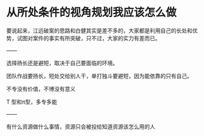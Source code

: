 # 从所处条件的视角规划我应该怎么做

要说起来，江远破案的思路和白健其实是差不多的，大家都是利用自己的长处和优势，试图对案件的事实有所突破，只不过，大家的实力有差而已。

——

选择扬长还是避短，取决于自己要面临的环境。

团队作战要扬长，短处交给别人干，单打独斗要避短，因为能依靠的只有自己。

不专没有价值，不博没有意义

T 型和π型，多专多能

——

有什么资源做什么事情，资源只会被投给知道资源该怎么用的人



